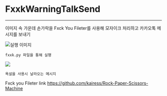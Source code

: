 # FxxkWarningTalkSend
--------------------------------
이미지 속 가운데 손가락을 Fxck You Fileter를 사용해 모자이크 처리하고 카카오톡 메시지를 보내기

![실행 이미지](https://i.postimg.cc/3JVT9jLc/img.png)
```
fxxk.py 파일을 통해 실행
```
![](https://im3.ezgif.com/tmp/ezgif-3-15be399b7c.gif)
```
욕설을 사용시 날라오는 메시지
```
Fxck you Fileter link
https://github.com/kairess/Rock-Paper-Scissors-Machine
